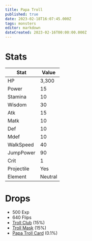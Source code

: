 ```yaml
---
title: Papa Troll
published: true
date: 2023-02-18T16:07:45.000Z
tags: monsters
editor: markdown
dateCreated: 2023-02-16T00:00:00.000Z
---
```


# Stats
|Stat|Value|
|-|-|
|HP|3,300|
|Power|15|
|Stamina|10|
|Wisdom|30|
|Atk|15|
|Matk|10|
|Def|10|
|Mdef|10|
|WalkSpeed|40|
|JumpPower|90|
|Crit|1|
|Projectile|Yes|
|Element|Neutral|

# Drops
 * 500 Exp
 * 640 Flips
 * [Troll Club](/items/troll-club.md) (15%)
 * [Troll Mask](/items/troll-mask.md) (15%)
 * [Papa Troll Card](/items/papa-troll-card.md) (0.1%)
